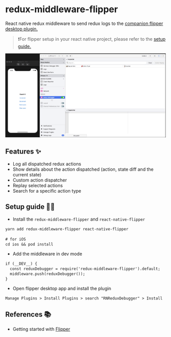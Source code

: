 # redux-middleware-flipper
React native redux middleware to send redux logs to the [companion flipper desktop plugin.](https://github.com/aseemc/flipper-plugin-react-native-redux-debugger)

> ❗For flipper setup in your react native project, please refer to the [setup guide.](https://fbflipper.com/docs/getting-started/react-native)

![Workflow](./assets/rn-redux-flipper.gif)

## Features ✨

- Log all dispatched redux actions
- Show details about the action dispatched (action, state diff and the current state)
- Custom action dispatcher
- Replay selected actions
- Search for a specific action type

## Setup guide ✍🏻

- Install the `redux-middleware-flipper` and `react-native-flipper`
```
yarn add redux-middleware-flipper react-native-flipper

# for iOS
cd ios && pod install
```
- Add the middleware in dev mode
```
if (__DEV__) {
  const reduxDebugger = require('redux-middleware-flipper').default;
  middleware.push(reduxDebugger());
}
```
- Open flipper desktop app and install the plugin 
```
Manage Plugins > Install Plugins > search "RNReduxDebugger" > Install
```

## References 📚

- Getting started with [Flipper](https://fbflipper.com/docs/tutorial/intro)
